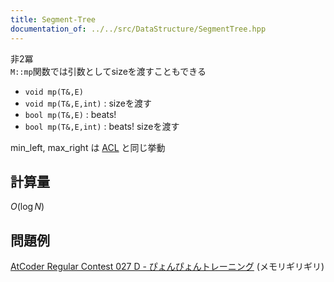```yaml
---
title: Segment-Tree
documentation_of: ../../src/DataStructure/SegmentTree.hpp
---
```

非2冪 <br>
`M::mp`関数では引数としてsizeを渡すこともできる

- `void mp(T&,E)` 
- `void mp(T&,E,int)` : sizeを渡す
- `bool mp(T&,E)` : beats!
- `bool mp(T&,E,int)` : beats! sizeを渡す

min_left, max_right は [ACL](https://github.com/atcoder/ac-library/blob/master/document_ja/segtree.md) と同じ挙動

## 計算量
$O(\log N)$
## 問題例
[AtCoder Regular Contest 027 D - ぴょんぴょんトレーニング](https://atcoder.jp/contests/arc027/tasks/arc027_4) (メモリギリギリ) 
